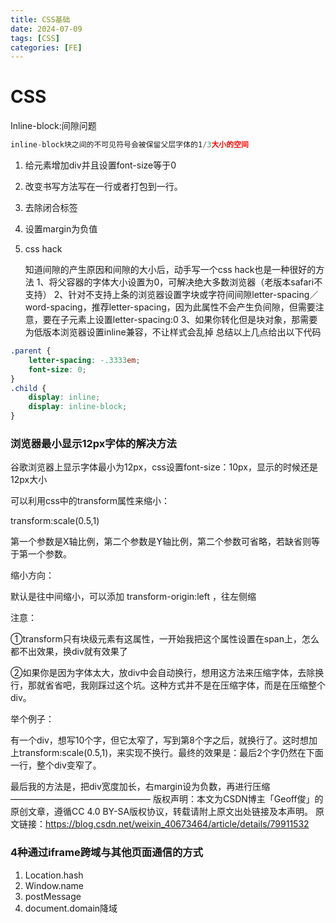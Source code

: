 ```yaml
---
title: CSS基础
date: 2024-07-09
tags: [CSS]
categories: [FE]
---
```


# CSS

Inline-block:间隙问题

```javascript
inline-block块之间的不可见符号会被保留父层字体的1/3大小的空间
```

1. 给元素增加div并且设置font-size等于0

2. 改变书写方法写在一行或者打包到一行。

3. 去除闭合标签

4. 设置margin为负值

5. css hack

   知道间隙的产生原因和间隙的大小后，动手写一个css hack也是一种很好的方法
   1、将父容器的字体大小设置为0，可解决绝大多数浏览器（老版本safari不支持）
   2、针对不支持上条的浏览器设置字块或字符间间隙letter-spacing／word-spacing，推荐letter-spacing，因为此属性不会产生负间隙，但需要注意，要在子元素上设置letter-spacing:0
   3、如果你转化但是块对象，那需要为低版本浏览器设置inline兼容，不让样式会乱掉
   总结以上几点给出以下代码

```css
.parent {
    letter-spacing: -.3333em;
    font-size: 0;
}
.child {
    display: inline;
    display: inline-block;
}
```

### 浏览器最小显示12px字体的解决方法

谷歌浏览器上显示字体最小为12px，css设置font-size：10px，显示的时候还是12px大小

可以利用css中的transform属性来缩小：

transform:scale(0.5,1)

第一个参数是X轴比例，第二个参数是Y轴比例，第二个参数可省略，若缺省则等于第一个参数。

缩小方向：

默认是往中间缩小，可以添加 transform-origin:left ，往左侧缩

注意：

①transform只有块级元素有这属性，一开始我把这个属性设置在span上，怎么都不出效果，换div就有效果了

②如果你是因为字体太大，放div中会自动换行，想用这方法来压缩字体，去除换行，那就省省吧，我刚踩过这个坑。这种方式并不是在压缩字体，而是在压缩整个div。

举个例子：

有一个div，想写10个字，但它太窄了，写到第8个字之后，就换行了。这时想加上transform:scale(0.5,1)，来实现不换行。最终的效果是：最后2个字仍然在下面一行，整个div变窄了。

最后我的方法是，把div宽度加长，右margin设为负数，再进行压缩
————————————————
版权声明：本文为CSDN博主「Geoff俊」的原创文章，遵循CC 4.0 BY-SA版权协议，转载请附上原文出处链接及本声明。
原文链接：https://blog.csdn.net/weixin_40673464/article/details/79911532

### 4种通过iframe跨域与其他页面通信的方式

1. Location.hash
2. Window.name
3. postMessage
4. document.domain降域

